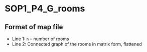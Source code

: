 # SOP1_P4_G_rooms

## Format of map file

* Line 1: `n` &ndash; number of rooms
* Line 2: Connected graph of the rooms in matrix form, flattened
